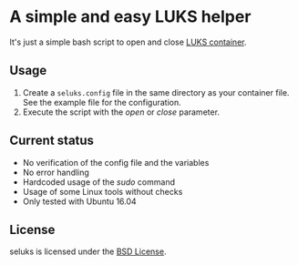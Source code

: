 # A simple and easy LUKS helper
It's just a simple bash script to open and close [LUKS container](https://en.wikipedia.org/wiki/Linux_Unified_Key_Setup).

Usage
-----
1. Create a `seluks.config` file in the same directory as your container file. See the example file for the configuration.
2. Execute the script with the _open_ or _close_ parameter.

Current status
--------------
* No verification of the config file and the variables
* No error handling
* Hardcoded usage of the _sudo_ command
* Usage of some Linux tools without checks
* Only tested with Ubuntu 16.04

License
-------------
seluks is licensed under the [BSD License](https://github.com/dbaelz/seluks/blob/master/LICENSE).
